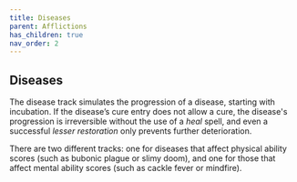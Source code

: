 ```yaml
---
title: Diseases
parent: Afflictions
has_children: true
nav_order: 2
---
```


## Diseases
The disease track simulates the progression of a disease, starting with incubation. If the disease’s cure entry does not allow a cure, the disease's progression is irreversible without the use of a *heal* spell, and even a successful *lesser restoration* only prevents further deterioration.

There are two different tracks: one for diseases that affect physical ability scores (such as bubonic plague or slimy doom), and one for those that affect mental ability scores (such as cackle fever or mindfire).

